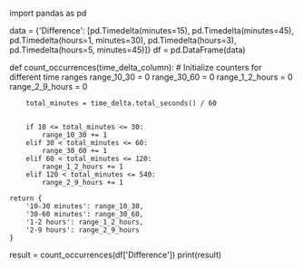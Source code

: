 import pandas as pd

data = {'Difference': [pd.Timedelta(minutes=15), pd.Timedelta(minutes=45), 
                       pd.Timedelta(hours=1, minutes=30), pd.Timedelta(hours=3),
                       pd.Timedelta(hours=5, minutes=45)]}
df = pd.DataFrame(data)

def count_occurrences(time_delta_column):
    # Initialize counters for different time ranges
    range_10_30 = 0
    range_30_60 = 0
    range_1_2_hours = 0
    range_2_9_hours = 0
    
    
        total_minutes = time_delta.total_seconds() / 60
        
        
        if 10 <= total_minutes <= 30:
            range_10_30 += 1
        elif 30 < total_minutes <= 60:
            range_30_60 += 1
        elif 60 < total_minutes <= 120:
            range_1_2_hours += 1
        elif 120 < total_minutes <= 540:
            range_2_9_hours += 1
    
    return {
        '10-30 minutes': range_10_30,
        '30-60 minutes': range_30_60,
        '1-2 hours': range_1_2_hours,
        '2-9 hours': range_2_9_hours
    }


result = count_occurrences(df['Difference'])
print(result)
